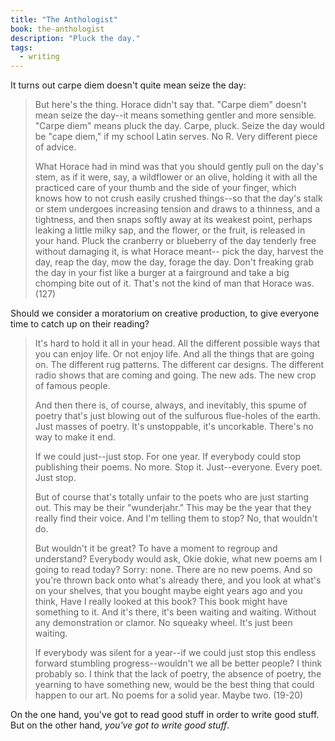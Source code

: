 ```yaml
---
title: "The Anthologist"
book: the-anthologist
description: "Pluck the day."
tags:
  - writing
---
```


It turns out carpe diem doesn't quite mean seize the day:

> But here's the thing. Horace didn't say that. "Carpe diem" doesn't mean seize the day--it means something gentler and more sensible. "Carpe diem" means pluck the day. Carpe, pluck. Seize the day would be "cape diem," if my school Latin serves. No R. Very different piece of advice.
>
> What Horace had in mind was that you should gently pull on the day's stem, as if it were, say, a wildflower or an olive, holding it with all the practiced care of your thumb and the side of your finger, which knows how to not crush easily crushed things--so that the day's stalk or stem undergoes increasing tension and draws to a thinness, and a tightness, and then snaps softly away at its weakest point, perhaps leaking a little milky sap, and the flower, or the fruit, is released in your hand. Pluck the cranberry or blueberry of the day tenderly free without damaging it, is what Horace meant-- pick the day, harvest the day, reap the day, mow the day, forage the day. Don't freaking grab the day in your fist like a burger at a fairground and take a big chomping bite out of it. That's not the kind of man that Horace was. (127)

Should we consider a moratorium on creative production, to give everyone time to catch up on their reading?

> It's hard to hold it all in your head. All the different possible ways that you can enjoy life. Or not enjoy life. And all the things that are going on. The different rug patterns. The different car designs. The different radio shows that are coming and going. The new ads. The new crop of famous people.
>
> And then there is, of course, always, and inevitably, this spume of poetry that's just blowing out of the sulfurous flue-holes of the earth. Just masses of poetry. It's unstoppable, it's uncorkable. There's no way to make it end.
>
> If we could just--just stop. For one year. If everybody could stop publishing their poems. No more. Stop it. Just--everyone. Every poet. Just stop.
>
> But of course that's totally unfair to the poets who are just starting out. This may be their "wunderjahr." This may be the year that they really find their voice. And I'm telling them to stop? No, that wouldn't do.
>
> But wouldn't it be great? To have a moment to regroup and understand? Everybody would ask, Okie dokie, what new poems am I going to read today? Sorry: none. There are no new poems. And so you're thrown back onto what's already there, and you look at what's on your shelves, that you bought maybe eight years ago and you think, Have I really looked at this book? This book might have something to it. And it's there, it's been waiting and waiting. Without any demonstration or clamor. No squeaky wheel. It's just been waiting.
>
> If everybody was silent for a year--if we could just stop this endless forward stumbling progress--wouldn't we all be better people? I think probably so. I think that the lack of poetry, the absence of poetry, the yearning to have something new, would be the best thing that could happen to our art. No poems for a solid year. Maybe two. (19-20)

On the one hand, you've got to read good stuff in order to write good stuff. But on the other hand, *you've got to write good stuff*.